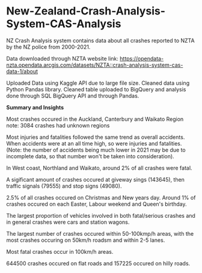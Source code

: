 # New-Zealand-Crash-Analysis-System-CAS-Analysis
NZ Crash Analysis system contains data about all crashes reported to NZTA by the NZ police from 2000-2021.

Data downloaded through NZTA website
link: https://opendata-nzta.opendata.arcgis.com/datasets/NZTA::crash-analysis-system-cas-data-1/about

Uploaded Data using Kaggle API due to large file size.
Cleaned data using Python Pandas library. 
Cleaned table uploaded to BigQuery and analysis done through SQL BigQuery API and through Pandas.

**Summary and Insights**

Most crashes occured in the Auckland, Canterbury and Waikato Region note: 3084 crashes had unknown regions

Most injuries and fatalities followed the same trend as overall accidents. When accidents were at an all time high, so were injuries and fatalities. 
(Note: the number of accidents being much lower in 2021 may be due to incomplete data, so that number won't be taken into consideration).

In West coast, Northland and Waikato, around 2% of all crashes were fatal.

A sigificant amount of crashes occured at giveway sings (143645), then traffic signals (79555) and stop signs (49080).

2.5% of all crashes occured on Christmas and New years day. Around 1% of crashes occured on each Easter, Labour weekend and Queen's birthday.

The largest proportion of vehicles involved in both fatal/serious crashes and in general crashes were cars and station wagons.

The largest number of crashes occured within 50-100kmp/h areas, with the most crashes occuring on 50km/h roadsm and within 2-5 lanes.

Most fatal crashes occur in 100km/h areas.

644500 crashes occured on flat roads and 157225 occured on hilly roads.

